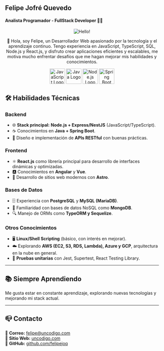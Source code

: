 ## Felipe Jofré Quevedo
#### Analista Programador - FullStack Developer 👨‍💻


<p align="center">
  <img src="https://github.com/user-attachments/assets/1252131b-373c-4bb1-a6a3-e72dc5c98312" alt="Hello!" />
</p>
<p align="center">
👋 Hola, soy Felipe, un Desarrollador Web apasionado por la tecnología y el aprendizaje continuo. Tengo experiencia en JavaScript, TypeScript, SQL, Node.js y React.js, y disfruto crear aplicaciones eficientes y escalables, me motiva mucho enfrentar desafíos que me hagan mejorar mis habilidades y conocimientos.
</p>

<p align="center">
  <img src="https://github.com/user-attachments/assets/aa2ed44c-286b-405a-82cf-13dc2c93920b" alt="JavaScript Logo" height="50" width="50"/>
  <img src="https://github.com/user-attachments/assets/4c3f4574-96a0-4f4b-ad15-43ab2f460410" alt="Java Logo" height="50" width="50"/>
  <img src="https://github.com/user-attachments/assets/a79105fe-e2bd-478c-9b42-dd63ef883054" alt="Node.js Logo" height="50" width="50"/>
  <img src="https://github.com/user-attachments/assets/3d07c747-77bd-4b92-ba80-47bb8678f0bc" alt="Spring Boot Logo" height="50" width="50"/>
</p>

## 🛠️ Habilidades Técnicas

### Backend
- 🌐 **Stack principal:** **Node.js + Express/NestJS** (JavaScript/TypeScript).
- ☕ Conocimientos en **Java + Spring Boot**.
- 🔗 Diseño e implementación de **APIs RESTful** con buenas prácticas.

### Frontend
- ⚛️ **React.js** como librería principal para desarrollo de interfaces dinámicas y optimizadas.
- 🅰️ Conocimientos en **Angular** y **Vue**.
- 🚀 Desarrollo de sitios web modernos con **Astro**.

### Bases de Datos
- 🗄️ Experiencia con **PostgreSQL** y **MySQL (MariaDB)**.
- 🌱 Familiaridad con bases de datos NoSQL como **MongoDB**.
- 🔍 Manejo de ORMs como **TypeORM y Sequelize**.

### Otros Conocimientos
- 🖥️ **Linux/Shell Scripting** (básico, con interés en mejorar).
- ☁️ Explorando **AWS (EC2, S3, RDS, Lambda), Azure y GCP**, arquitectura en la nube en general.
- 🔄 **Pruebas unitarias** con Jest, Supertest, React Testing Library.

---

## 📚 Siempre Aprendiendo

Me gusta estar en constante aprendizaje, explorando nuevas tecnologías y mejorando mi stack actual.

---

## 📪 Contacto

📩 **Correo:** [felipe@uncodigo.com](mailto:felipe@uncodigo.com)  
💼 **Sitio Web:** [uncodigo.com](https://uncodigo.com)  
🐙 **GitHub:** [github.com/felipejoq](https://github.com/felipejoq)

